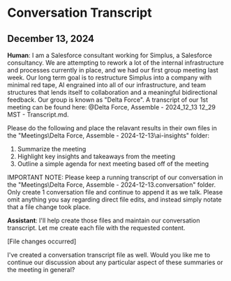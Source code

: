 # Conversation Transcript

## December 13, 2024

**Human**: I am a Salesforce consultant working for Simplus, a Salesforce consultancy. We are attempting to rework a lot of the internal infrastructure and processes currently in place, and we had our first group meeting last week. Our long term goal is to restructure Simplus into a company with minimal red tape, AI engrained into all of our infrastructure, and team structures that lends itself to collaboration and a meaningful bidirectional feedback. Our group is known as "Delta Force". A transcript of our 1st meeting can be found here: @Delta Force, Assemble - 2024_12_13 12_29 MST - Transcript.md.

Please do the following and place the relavant results in their own files in the "Meetings\Delta Force, Assemble - 2024-12-13\ai-insights" folder:
1. Summarize the meeting
2. Highlight key insights and takeaways from the meeting
3. Outline a simple agenda for next meeting based off of the meeting 

IMPORTANT NOTE: Please keep a running transcript of our conversation in the "Meetings\Delta Force, Assemble - 2024-12-13\.conversation" folder. Only create 1 conversation file and continue to append it as we talk. Please omit anything you say regarding direct file edits, and instead simply notate that a file change took place.

**Assistant**: I'll help create those files and maintain our conversation transcript. Let me create each file with the requested content.

[File changes occurred]

I've created a conversation transcript file as well. Would you like me to continue our discussion about any particular aspect of these summaries or the meeting in general?

